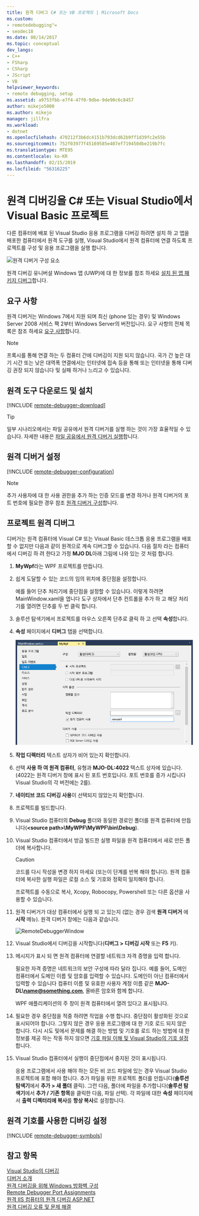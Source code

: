 ```yaml
---
title: 원격 디버그 C# 또는 VB 프로젝트 | Microsoft Docs
ms.custom:
- remotedebugging"=
- seodec18
ms.date: 08/14/2017
ms.topic: conceptual
dev_langs:
- C++
- FSharp
- CSharp
- JScript
- VB
helpviewer_keywords:
- remote debugging, setup
ms.assetid: a9753fbb-e7f4-47f0-9dbe-9de90c6c8457
author: mikejo5000
ms.author: mikejo
manager: jillfra
ms.workload:
- dotnet
ms.openlocfilehash: 470212f3b6dc4151b793dcd62b9ff1d39fc2e55b
ms.sourcegitcommit: 752f03977f45169585e407ef719450dbe219b7fc
ms.translationtype: MTE95
ms.contentlocale: ko-KR
ms.lasthandoff: 02/15/2019
ms.locfileid: "56316225"
---
```

# <a name="remote-debugging-a-c-or-visual-basic-project-in-visual-studio"></a>원격 디버깅을 C# 또는 Visual Studio에서 Visual Basic 프로젝트
다른 컴퓨터에 배포 된 Visual Studio 응용 프로그램을 디버깅 하려면 설치 하 고 앱을 배포한 컴퓨터에서 원격 도구를 실행, Visual Studio에서 원격 컴퓨터에 연결 하도록 프로젝트를 구성 및 응용 프로그램을 실행 합니다.

![원격 디버거 구성 요소](../debugger/media/remote-debugger-client-apps.png "Remote_debugger_components")
  
원격 디버깅 유니버설 Windows 앱 (UWP)에 대 한 정보를 참조 하세요 [설치 된 앱 패키지 디버그](debug-installed-app-package.md)합니다.

## <a name="requirements"></a>요구 사항

원격 디버거는 Windows 7에서 지원 되며 최신 (phone 있는 경우) 및 Windows Server 2008 서비스 팩 2부터 Windows Server의 버전입니다. 요구 사항의 전체 목록은 참조 하세요 [요구 사항](../debugger/remote-debugging.md#requirements_msvsmon)합니다.

> [!NOTE]
> 프록시를 통해 연결 하는 두 컴퓨터 간에 디버깅이 지원 되지 않습니다. 국가 간 높은 대기 시간 또는 낮은 대역폭 연결에서는 인터넷에 접속 등을 통해 또는 인터넷을 통해 디버깅 권장 되지 않습니다 및 실패 하거나 느리고 수 있습니다.
  
## <a name="download-and-install-the-remote-tools"></a>원격 도구 다운로드 및 설치

[!INCLUDE [remote-debugger-download](../debugger/includes/remote-debugger-download.md)]

> [!TIP]
> 일부 시나리오에서는 파일 공유에서 원격 디버거를 실행 하는 것이 가장 효율적일 수 있습니다. 자세한 내용은 [파일 공유에서 원격 디버거 실행](../debugger/remote-debugging.md#fileshare_msvsmon)합니다.
  
## <a name="BKMK_setup"></a> 원격 디버거 설정

[!INCLUDE [remote-debugger-configuration](../debugger/includes/remote-debugger-configuration.md)]

> [!NOTE]
> 추가 사용자에 대 한 사용 권한을 추가 하는 인증 모드를 변경 하거나 원격 디버거의 포트 번호에 필요한 경우 참조 [원격 디버거 구성](../debugger/remote-debugging.md#configure_msvsmon)합니다.
  
## <a name="remote_csharp"></a> 프로젝트 원격 디버그
디버거는 원격 컴퓨터에 Visual C# 또는 Visual Basic 데스크톱 응용 프로그램을 배포할 수 없지만 다음과 같이 원격으로 계속 디버그할 수 있습니다. 다음 절차 라는 컴퓨터에서 디버깅 하 려 한다고 가정 **MJO DL**아래 그림에 나와 있는 것 처럼 합니다.
  
1. **MyWpf**라는 WPF 프로젝트를 만듭니다.  
  
2. 쉽게 도달할 수 있는 코드의 임의 위치에 중단점을 설정합니다.  
  
    예를 들어 단추 처리기에 중단점을 설정할 수 있습니다. 이렇게 하려면 MainWindow.xaml을 엽니다 도구 상자에서 단추 컨트롤을 추가 하 고 해당 처리기를 열려면 단추를 두 번 클릭 합니다.
  
3. 솔루션 탐색기에서 프로젝트를 마우스 오른쪽 단추로 클릭 하 고 선택 **속성**합니다.  
  
4. **속성** 페이지에서 **디버그** 탭을 선택합니다.  
  
    ![RemoteDebuggerCSharp](../debugger/media/remotedebuggercsharp.png "RemoteDebuggerCSharp")  
  
5. **작업 디렉터리** 텍스트 상자가 비어 있는지 확인합니다.  
  
6. 선택 **사용 하 여 원격 컴퓨터**, 유형과 **MJO-DL:4022** 텍스트 상자에 있습니다. (4022는 원격 디버거 창에 표시 된 포트 번호입니다. 포트 번호를 증가 시킵니다 Visual Studio의 각 버전에는 2를).
  
7. **네이티브 코드 디버깅 사용**이 선택되지 않았는지 확인합니다.  
  
8. 프로젝트를 빌드합니다.  
  
9. Visual Studio 컴퓨터의 **Debug** 폴더와 동일한 경로인 폴더를 원격 컴퓨터에 만듭니다(**\<source path>\MyWPF\MyWPF\bin\Debug**).  
  
10. Visual Studio 컴퓨터에서 방금 빌드한 실행 파일을 원격 컴퓨터에서 새로 만든 폴더에 복사합니다.
  
    > [!CAUTION]
    >  코드를 다시 작성을 변경 하지 마세요 (또는이 단계를 반복 해야 합니다). 원격 컴퓨터에 복사한 실행 파일은 로컬 소스 및 기호와 정확히 일치해야 합니다.

    프로젝트를 수동으로 복사, Xcopy, Robocopy, Powershell 또는 다른 옵션을 사용할 수 있습니다.
  
11. 원격 디버거가 대상 컴퓨터에서 실행 되 고 있는지 (없는 경우 검색 **원격 디버거** 에 **시작** 메뉴). 원격 디버거 창에는 다음과 같습니다.  
  
     ![RemoteDebuggerWindow](../debugger/media/remotedebuggerwindow.png "RemoteDebuggerWindow")  
  
12. Visual Studio에서 디버깅을 시작합니다(**디버그 > 디버깅 시작** 또는 **F5** 키).  
  
13. 메시지가 표시 되 면 원격 컴퓨터에 연결할 네트워크 자격 증명을 입력 합니다.  
  
     필요한 자격 증명은 네트워크의 보안 구성에 따라 달라 집니다. 예를 들어, 도메인 컴퓨터에서 도메인 이름 및 암호를 입력할 수 있습니다. 도메인이 아닌 컴퓨터에서 입력할 수 있습니다 컴퓨터 이름 및 유효한 사용자 계정 이름 같은 <strong>MJO-DL\name@something.com</strong>, 올바른 암호와 함께 합니다.

     WPF 애플리케이션의 주 창이 원격 컴퓨터에서 열려 있다고 표시됩니다.
  
14. 필요한 경우 중단점을 적중 하려면 작업을 수행 합니다. 중단점이 활성화된 것으로 표시되어야 합니다. 그렇지 않은 경우 응용 프로그램에 대 한 기호 로드 되지 않은 합니다. 다시 시도 및에서 문제를 해결 하는 방법 및 기호를 로드 하는 방법에 대 한 정보를 제공 하는 작동 하지 않으면 [기호 파일 이해 및 Visual Studio의 기호 설정](https://devblogs.microsoft.com/devops/understanding-symbol-files-and-visual-studios-symbol-settings/)합니다.
  
15. Visual Studio 컴퓨터에서 실행이 중단점에서 중지된 것이 표시됩니다.
  
    응용 프로그램에서 사용 해야 하는 모든 비 코드 파일에 있는 경우 Visual Studio 프로젝트에 포함 해야 합니다. 추가 파일을 위한 프로젝트 폴더를 만듭니다(**솔루션 탐색기**에서 **추가 > 새 폴더** 클릭). 그런 다음, 폴더에 파일을 추가합니다(**솔루션 탐색기**에서 **추가 / 기존 항목**을 클릭한 다음, 파일 선택). 각 파일에 대한 **속성** 페이지에서 **출력 디렉터리에 복사**를 **항상 복사**로 설정합니다.

## <a name="set-up-debugging-with-remote-symbols"></a>원격 기호를 사용한 디버깅 설정 

[!INCLUDE [remote-debugger-symbols](../debugger/includes/remote-debugger-symbols.md)]  
  
## <a name="see-also"></a>참고 항목  
 [Visual Studio의 디버깅](../debugger/index.md)  
 [디버거 소개](../debugger/debugger-feature-tour.md)   
 [원격 디버깅을 위해 Windows 방화벽 구성](../debugger/configure-the-windows-firewall-for-remote-debugging.md)   
 [Remote Debugger Port Assignments](../debugger/remote-debugger-port-assignments.md)   
 [원격 IIS 컴퓨터의 원격 디버깅 ASP.NET](../debugger/remote-debugging-aspnet-on-a-remote-iis-computer.md)  
 [원격 디버깅 오류 및 문제 해결](../debugger/remote-debugging-errors-and-troubleshooting.md)